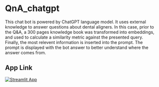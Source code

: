 # QnA_chatgpt

This chat bot is powered by ChatGPT language model. It uses external knowledge to answer questions about dental aligners. In this case, prior to the Q&A, a 300 pages knowledge book was transformed into embeddings, and used to calculate a similarity metric against the presented query. Finally, the most relevent information is inserted into the prompt. The prompt is displayed with the bot answer to better understand where the answer comes from.

## App Link

[![Streamlit App](https://static.streamlit.io/badges/streamlit_badge_black_white.svg)](https://chatllama-japjh9chtd5ygyyneheu6r.streamlit.app/)